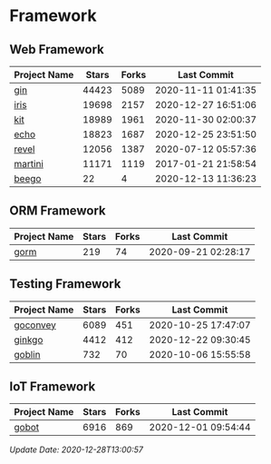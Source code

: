 # Framework

## Web Framework
| Project Name | Stars | Forks | Last Commit |
| ------------ | ----- | ----- | ----------- |
| [gin](https://github.com/gin-gonic/gin) | 44423 | 5089 | 2020-11-11 01:41:35 |
| [iris](https://github.com/kataras/iris) | 19698 | 2157 | 2020-12-27 16:51:06 |
| [kit](https://github.com/go-kit/kit) | 18989 | 1961 | 2020-11-30 02:00:37 |
| [echo](https://github.com/labstack/echo) | 18823 | 1687 | 2020-12-25 23:51:50 |
| [revel](https://github.com/revel/revel) | 12056 | 1387 | 2020-07-12 05:57:36 |
| [martini](https://github.com/go-martini/martini) | 11171 | 1119 | 2017-01-21 21:58:54 |
| [beego](https://github.com/astaxie/beego) | 22 | 4 | 2020-12-13 11:36:23 |

## ORM Framework
| Project Name | Stars | Forks | Last Commit |
| ------------ | ----- | ----- | ----------- |
| [gorm](https://github.com/jinzhu/gorm) | 219 | 74 | 2020-09-21 02:28:17 |

## Testing Framework
| Project Name | Stars | Forks | Last Commit |
| ------------ | ----- | ----- | ----------- |
| [goconvey](https://github.com/smartystreets/goconvey) | 6089 | 451 | 2020-10-25 17:47:07 |
| [ginkgo](https://github.com/onsi/ginkgo) | 4412 | 412 | 2020-12-22 09:30:45 |
| [goblin](https://github.com/franela/goblin) | 732 | 70 | 2020-10-06 15:55:58 |

## IoT Framework
| Project Name | Stars | Forks | Last Commit |
| ------------ | ----- | ----- | ----------- |
| [gobot](https://github.com/hybridgroup/gobot) | 6916 | 869 | 2020-12-01 09:54:44 |

*Update Date: 2020-12-28T13:00:57*